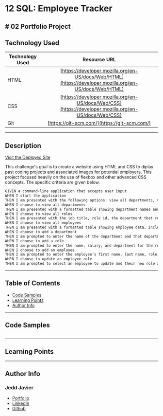 # 12 SQL: Employee Tracker

## # 02 Portfolio Project

## Technology Used 

| Technology Used         | Resource URL           | 
| ------------- |:-------------:| 
| HTML    | [https://developer.mozilla.org/en-US/docs/Web/HTML](https://developer.mozilla.org/en-US/docs/Web/HTML) | 
| CSS     | [https://developer.mozilla.org/en-US/docs/Web/CSS](https://developer.mozilla.org/en-US/docs/Web/CSS)      |   
| Git | [https://git-scm.com/](https://git-scm.com/)     |    

<hr/>

## Description 

[Visit the Deployed Site](https://jeppjeppjepp0.github.io/html-git-css-challenge/)

This challenge's goal is to create a website using HTML and CSS to diplay past coding projects and associated images for potential employers. This project focused heavily on the use of flexbox and other advanced CSS concepts. The specific criteria are given below.

```md
GIVEN a command-line application that accepts user input
WHEN I start the application
THEN I am presented with the following options: view all departments, view all roles, view all employees, add a department, add a role, add an employee, and update an employee role
WHEN I choose to view all departments
THEN I am presented with a formatted table showing department names and department ids
WHEN I choose to view all roles
THEN I am presented with the job title, role id, the department that role belongs to, and the salary for that role
WHEN I choose to view all employees
THEN I am presented with a formatted table showing employee data, including employee ids, first names, last names, job titles, departments, salaries, and managers that the employees report to
WHEN I choose to add a department
THEN I am prompted to enter the name of the department and that department is added to the database
WHEN I choose to add a role
THEN I am prompted to enter the name, salary, and department for the role and that role is added to the database
WHEN I choose to add an employee
THEN I am prompted to enter the employee’s first name, last name, role, and manager, and that employee is added to the database
WHEN I choose to update an employee role
THEN I am prompted to select an employee to update and their new role and this information is updated in the database 
```

<hr/>

## Table of Contents

* [Code Samples](#code-samples)
* [Learning Points](#learning-points)
* [Author Info](#author-info)

<hr/>

## Code Samples


```js

```

<hr/>

## Learning Points 



<hr/>

## Author Info

### Jedd Javier

* [Portfolio](N/A)
* [LinkedIn](https://www.linkedin.com/in/jedd-javier-4b323426b/)
* [Github](github.com/jeppjeppjepp0)
